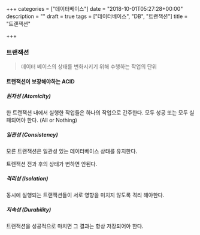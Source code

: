 +++
categories = ["데이터베이스"]
date = "2018-10-01T05:27:28+00:00"
description = ""
draft = true
tags = ["데이터베이스", "DB", "트랜잭션"]
title = "트랜잭션"

+++
### 트랜잭션

> 데이터 베이스의 상태를 변화시키기 위해 수행하는 작업의 단위

#### 트랜잭션이 보장해야하는 ACID

##### 원자성 (Atomicity)

한 트랜잭션 내에서 실행한 작업들은 하나의 작업으로 간주한다. 모두 성공 또는 모두 실패되어야 한다. (All or Nothing)

##### 일관성 (Consistency)

모른 트랜잭션은 일관성 있는 데이터베이스 상태를 유지한다.

트랜잭션 전과 후의 상태가 변하면 안된다.

##### 격리성 (Isolation)

동시에 실행되는 트랜잭션들이 서로 영향을 미치지 않도록 격리 해야한다.

##### 지속성 (Durability)

트랜잭션을 성공적으로 마치면 그 결과는 항상 저장되어야 한다.